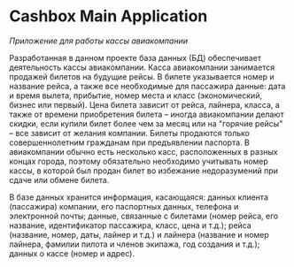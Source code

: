 # Cashbox Main Application
*Приложение для работы кассы авиакомпании*
<bl>


Разработанная в данном проекте база данных (БД) обеспечивает деятельность кассы авиакомпании. Касса авиакомпании занимается продажей билетов на будущие рейсы. 
В билете указывается номер и название рейса, а также все необходимые для пассажира данные: дата и время вылета, прибытие, номер места и класс (экономический, бизнес или первый). 
Цена билета зависит от рейса, лайнера, класса, а также от времени приобретения билета – иногда авиакомпании делают скидки, если купили билет более чем за месяц или на "горячие рейсы" – все зависит от желания компании. 
Билеты продаются только совершеннолетним гражданам при предъявлении паспорта. 
В авиакомпании обычно есть несколько касс, расположенных в разных концах города, поэтому обязательно необходимо учитывать номер кассы, в которой был продан билет во избежание недоразумений при сдаче или обмене билета.


В базе данных хранится информация, касающаяся: данных клиента (пассажира) компании, его паспортных данных, телефона и электронной почты; 
данные, связанные с билетами (номер рейса, его название, идентификатор пассажира, класс, цена и т.д.); 
рейса (название, номер, даты, лайнер и т.д.) и лайнера (название и номер лайнера, фамилии пилота и членов экипажа, год создания и т.д.); данных о кассе (номер и адрес).
